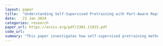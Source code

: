 ```yaml
---
layout: paper
title:  "Understanding Self-Supervised Pretraining with Part-Aware Representation Learning"
date:   23 Jan 2024
categories: research
paper_url: https://arxiv.org/pdf/2301.11915.pdf
code_url: 
summary: "This paper investigates how self-supervised pretraining methods learn part-aware representations. The authors describe contrastive learning as transforming part representations into whole object representations and masked image modeling as inferring masked object parts from visible ones, suggesting that these methods predispose encoders to recognize object parts. Through empirical comparison, they find that while fully-supervised models excel in object-level recognition, self-supervised models, particularly those using contrastive learning and masked image modeling, perform better in part-level recognition. Combining contrastive learning and masked image modeling further enhances performance."
---
```


